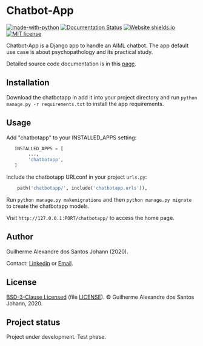 # Chatbot-App

[![made-with-python](https://img.shields.io/badge/Made%20with-Python-1f425f.svg)](https://www.python.org/)
[![Documentation Status](https://readthedocs.org/projects/ansicolortags/badge/?version=latest)](https://gjohann7.github.io/chatbotapp/)
[![Website shields.io](https://img.shields.io/website-up-down-green-red/http/shields.io.svg)](https://chatbot-patient.herokuapp.com/)
[![MIT license](https://img.shields.io/badge/License-BSD-blue.svg)](https://gitlab.com/gjohann7/chatbotapp/-/blob/master/LICENSE)

Chatbot-App is a Django app to handle an AIML chatbot. The app default
use case is about psychopathology and its practical study.

Detailed source code documentation is in this [page](https://gjohann7.github.io/chatbot_app_doc/).

## Installation

Download the chatbotapp in add it into your project directory and 
run `python manage.py -r requirements.txt` to install the app requirements.

## Usage

Add "chatbotapp" to your INSTALLED_APPS setting:

```python
   INSTALLED_APPS = [
        ...,
        'chatbotapp',
   ]
```

Include the chatbotapp URLconf in your project `urls.py`:

```python
    path('chatbotapp/', include('chatbotapp.urls')),
```

Run `python manage.py makemigrations` and then `python manage.py migrate` to create the chatbotapp models.

Visit `http://127.0.0.1:PORT/chatbotapp/` to access the home page.

## Author

Guilherme Alexandre dos Santos Johann (2020).

Contact: <a href="https://www.linkedin.com/in/guilherme-johann/" target="_blank">Linkedin</a> or <a href="mailto:g.johann98@gmail.com" target="_blank">Email</a>.

## License

[BSD-3-Clause Licensed](https://opensource.org/licenses/BSD-3-Clause) (file [LICENSE](https://gitlab.com/gjohann7/chatbotapp/-/blob/master/LICENSE)). © Guilherme Alexandre dos Santos Johann, 2020.

## Project status

Project under development. Test phase.
